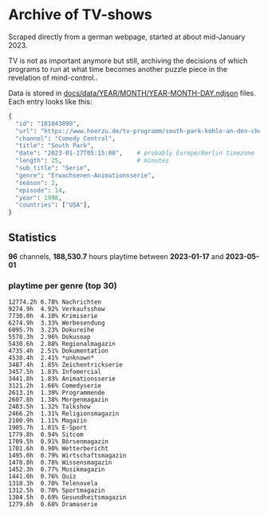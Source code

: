 # Archive of TV-shows

Scraped directly from a german webpage, started at about mid-January 2023.

TV is not as important anymore but still, archiving the decisions of which programs to run at what time
becomes another puzzle piece in the revelation of mind-control.. 

Data is stored in [docs/data/YEAR/MONTH/YEAR-MONTH-DAY.ndjson](docs/data/) files. 
Each entry looks like this:

```python
{
  "id": "181043890", 
  "url": "https://www.hoerzu.de/tv-programm/south-park-kohle-an-den-chefkoch/bid_181043890/", 
  "channel": "Comedy Central", 
  "title": "South Park", 
  "date": "2023-01-17T05:15:00",    # probably Europe/Berlin timezone 
  "length": 25,                     # minutes 
  "sub_title": "Serie", 
  "genre": "Erwachsenen-Animationsserie", 
  "season": 2, 
  "episode": 14, 
  "year": 1998, 
  "countries": ["USA"],
}
```

## Statistics

**96** channels, **188,530.7** hours playtime between **2023-01-17** and **2023-05-01**


### playtime per genre (top 30)

    12774.2h 6.78% Nachrichten
    9274.9h  4.92% Verkaufsshow
    7730.0h  4.10% Krimiserie
    6274.9h  3.33% Werbesendung
    6095.7h  3.23% Dokureihe
    5578.3h  2.96% Dokusoap
    5430.6h  2.88% Regionalmagazin
    4735.4h  2.51% Dokumentation
    4538.4h  2.41% *unknown*
    3487.4h  1.85% Zeichentrickserie
    3457.5h  1.83% Infomercial
    3441.8h  1.83% Animationsserie
    3121.2h  1.66% Comedyserie
    2613.1h  1.39% Programmende
    2607.8h  1.38% Morgenmagazin
    2483.5h  1.32% Talkshow
    2466.2h  1.31% Religionsmagazin
    2100.9h  1.11% Magazin
    1905.7h  1.01% E-Sport
    1779.8h  0.94% Sitcom
    1709.5h  0.91% Börsenmagazin
    1701.6h  0.90% Wetterbericht
    1495.0h  0.79% Wirtschaftsmagazin
    1478.8h  0.78% Wissensmagazin
    1452.3h  0.77% Musikmagazin
    1441.0h  0.76% Quiz
    1318.3h  0.70% Telenovela
    1312.5h  0.70% Sportmagazin
    1304.5h  0.69% Gesundheitsmagazin
    1279.6h  0.68% Dramaserie
